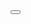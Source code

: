 <!-- Step 2: Position Vehicle and Select Load Type -->
<WizardStep id="step2" title="Choose Load Type" validated="false">
<VBox id="vb1">
<Label id="lb1" text="Position vehicle on weighbridge" />
<Label text="Load Type" />
<HBox width="10rem" justifyContent="Start">
<macros:Field metaPath="LoadType" id="loadTypeField" readOnly="false" />
</HBox>
</VBox>
<Button id="btn2" text="Next" press="onNextStep" />
</WizardStep>

